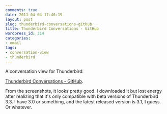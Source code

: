 ```yaml
---
comments: true
date: 2011-04-04 17:46:19
layout: post
slug: thunderbird-conversations-github
title: Thunderbird Conversations - GitHub
wordpress_id: 314
categories:
- email
tags:
- conversation-view
- thunderbird
---
```


A conversation view for Thunderbird: 

[Thunderbird Conversations - GitHub](https://github.com/protz/GMail-Conversation-View/wiki).

From the screenshots, it looks pretty good. I downloaded it but lost energy after realizing that it's only compatible with beta versions of Thunderbird 3.3. I have 3.0 or something, and the latest released version is 3.1, I guess. Or whatever.
